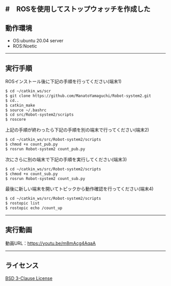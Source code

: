 #　ROSを使用してストップウォッチを作成した
---

## 動作環境
* OS:ubuntu 20.04 server
* ROS:Noetic
---

## 実行手順
ROSインストール後に下記の手順を行ってください(端末1)
```sh
$ cd ~/catkin_ws/scr
$ git clone https://github.com/ManatoYamaguchi/Robot-system2.git
$ cd..
$ catkin_make
$ source ~/.bashrc
$ cd src/Robot-system2/scripts
$ roscore
```
上記の手順が終わったら下記の手順を別の端末で行ってください(端末2)
```sh
$ cd ~/catkin_ws/src/Robot-system2/scripts
$ chmod +x count_pub.py
$ rosrun Robot-system2 count_pub.py
```
次にさらに別の端末で下記の手順を実行してください(端末3)
```sh
$ cd ~/catkin_ws/src/Robot-system2/scripts
$ chmod +x count_sub.py
$ rosrun Robot-system2 count_sub.py
```
最後に新しい端末を開いてトピックから動作確認を行ってください(端末4)
```sh
$ cd ~/catkin_ws/src/Robot-system2/scripts
$ rostopic list
$ rostopic echo /count_up
```
---

## 実行動画
動画URL：https://youtu.be/m8mAcg4AqaA

---

## ライセンス
[BSD 3-Clause License](https://github.com/ManatoYamaguchi/Robot-system2/blob/main/LICENSE)
